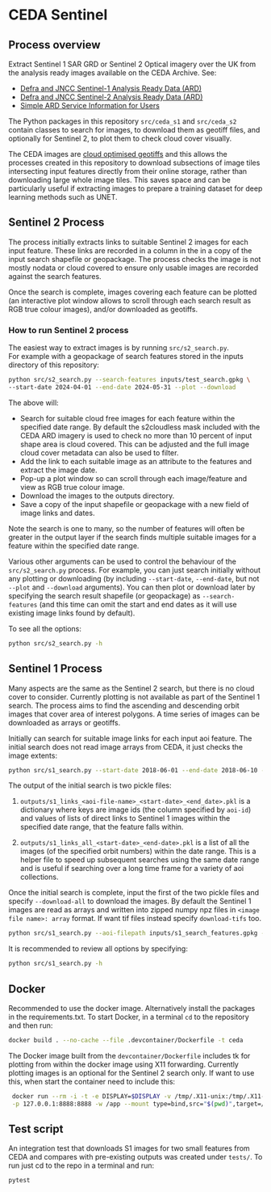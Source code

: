 # CEDA Sentinel
## Process overview
Extract Sentinel 1 SAR GRD or Sentinel 2 Optical imagery over the UK from the analysis ready images available on the CEDA Archive. See:
- [Defra and JNCC Sentinel-1 Analysis Ready Data (ARD)](https://catalogue.ceda.ac.uk/uuid/05cea0662aa54aa2b7e2c5811e09431f/)
- [Defra and JNCC Sentinel-2 Analysis Ready Data (ARD)](https://catalogue.ceda.ac.uk/uuid/bf9568b558204b81803eeebcc7f529ef/)
- [Simple ARD Service Information for Users](https://data.jncc.gov.uk/data/dcb14a5e-301f-40ae-94c3-22b73fb4ec57/simple-ard-service-user-guide.pdf)  

The Python packages in this repository `src/ceda_s1` and `src/ceda_s2` contain classes to search for images, to download them as geotiff files, and optionally for Sentinel 2, to plot them to check cloud cover visually.

The CEDA images are [cloud optimised geotiffs](https://cogeo.org/) and this allows the processes created in 
this repository to download subsections of image tiles intersecting input features directly from their online storage, rather 
than downloading large whole image tiles. This saves space and can be particularly useful if extracting images to prepare a 
training dataset for deep learning methods such as UNET.

## Sentinel 2 Process
The process initially extracts links to suitable Sentinel 2 images for each input feature. These links are recorded in a column in the 
in a copy of the input search shapefile or geopackage. The process checks the image is not mostly nodata or cloud covered to 
ensure only usable images are recorded against the search features. 

Once the search is complete, images covering each feature can be plotted (an interactive plot window allows 
to scroll through each search result as RGB true colour images), and/or downloaded as geotiffs.

### How to run Sentinel 2 process
The easiest way to extract images is by running `src/s2_search.py`.  
For example with a geopackage of search features stored in the inputs directory of this repository:

```bash
python src/s2_search.py --search-features inputs/test_search.gpkg \
--start-date 2024-04-01 --end-date 2024-05-31 --plot --download
```
The above will:
- Search for suitable cloud free images for each feature within the specified date range. By default the s2cloudless mask included with the CEDA ARD imagery is used to check no more than 10 percent of input shape area is cloud covered. This can be adjusted and the full image cloud cover metadata can also be used to filter.
- Add the link to each suitable image as an attribute to the features and extract the image date.
- Pop-up a plot window so can scroll through each image/feature and view as RGB true colour image.
- Download the images to the outputs directory.
- Save a copy of the input shapefile or geopackage with a new field of image links and dates.

Note the search is one to many, so the number of features will often be greater in the output layer if the search finds 
multiple suitable images for a feature within the specified date range.

Various other arguments can be used to control the behaviour of the `src/s2_search.py` process. For example, you can just search 
initially without any plotting or downloading (by including `--start-date`, `--end-date`, but not `--plot` and 
`--download` arguments). You can then plot or download later by specifying the search result shapefile (or 
geopackage) as `--search-features` (and this time can omit the start and end dates as it will use existing image links found by default).

To see all the options:
```bash
python src/s2_search.py -h
```
## Sentinel 1 Process
Many aspects are the same as the Sentinel 2 search, but there is no cloud cover to consider. Currently plotting is not available as part of the Sentinel 1 search. The process aims to find the ascending and descending orbit images that cover area of interest polygons. A time series of images can be downloaded as arrays or geotiffs. 

Initially can search for suitable image links for each input aoi feature. The initial search does not read image arrays from CEDA, it just checks the image extents:

```bash
python src/s1_search.py --start-date 2018-06-01 --end-date 2018-06-10 --aoi-filepath inputs/s1_search_features.gpkg --aoi-id id
```
The output of the initial search is two pickle files:

1. `outputs/s1_links_<aoi-file-name>_<start-date>_<end_date>.pkl` is a dictionary where keys are image ids (the column specified by `aoi-id`) and values of lists of direct links to Sentinel 1 images within the specified date range, that the feature falls within.

2. `outputs/s1_links_all_<start-date>_<end-date>.pkl` is a list of all the images (of the specified orbit numbers) within the date range. This is a helper file to speed up subsequent searches using the same date range and is useful if searching over a long time frame for a variety of aoi collections.

Once the initial search is complete, input the first of the two pickle files and specify `--download-all` to download the images. By default the Sentinel 1 images are read as arrays and written into zipped numpy npz files in `<image file name>: array` format. If want tif files instead specify `download-tifs` too.

```bash
python src/s1_search.py --aoi-filepath inputs/s1_search_features.gpkg --aoi-id id --download-all --feature-image-pkl outputs/s1_links_s1_search_features_2018-06-01_2018-06-10.pkl
```

It is recommended to review all options by specifying:

```bash
python src/s1_search.py -h
```
## Docker
Recommended to use the docker image. Alternatively install the packages in the requirements.txt. To start Docker, in a terminal `cd` to the repository and then run:

```bash
docker build . --no-cache --file .devcontainer/Dockerfile -t ceda
```
The Docker image built from the `devcontainer/Dockerfile` includes tk for plotting from within the docker image using X11
forwarding. Currently plotting images is an optional for the Sentinel 2 search only. If want to use this, when start the container need to include this:
```bash
 docker run --rm -i -t -e DISPLAY=$DISPLAY -v /tmp/.X11-unix:/tmp/.X11-unix \
 -p 127.0.0.1:8888:8888 -w /app --mount type=bind,src="$(pwd)",target=/app ceda
```

## Test script
An integration test that downloads S1 images for two small features from CEDA and compares with pre-existing outputs was created under `tests/`. To run just cd to the repo in a terminal and run:
```bash
pytest
```
